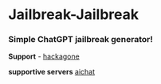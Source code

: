 # Jailbreak-Jailbreak
### Simple ChatGPT jailbreak generator!

**Support** *-* [hackagone](https://discord.gg/UkP6bK7XhR)

**supportive servers** [aichat](https://discord.gg/aichat)

